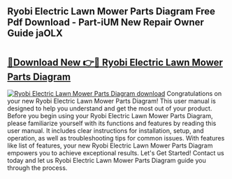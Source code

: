 ## Ryobi Electric Lawn Mower Parts Diagram Free Pdf Download - Part-iUM New Repair Owner Guide jaOLX

# <h2><a href="http://dfpujl.blite.top/?on=Ryobi+Electric+Lawn+Mower+Parts+Diagram">🔗Download New 👉🔴 Ryobi Electric Lawn Mower Parts Diagram</a></h2>

[![Ryobi Electric Lawn Mower Parts Diagram download](https://i.imgur.com/lujVjoI.png)](http://dfpujl.blite.top/?on=Ryobi+Electric+Lawn+Mower+Parts+Diagram)
Congratulations on your new Ryobi Electric Lawn Mower Parts Diagram! This user manual is designed to help you understand and get the most out of your product. Before you begin using your Ryobi Electric Lawn Mower Parts Diagram, please familiarize yourself with its functions and features by reading this user manual. It includes clear instructions for installation, setup, and operation, as well as troubleshooting tips for common issues. With features like list of features, your new Ryobi Electric Lawn Mower Parts Diagram empowers you to achieve exceptional results. Let's Get Started! Contact us today and let us Ryobi Electric Lawn Mower Parts Diagram guide you through the process.

